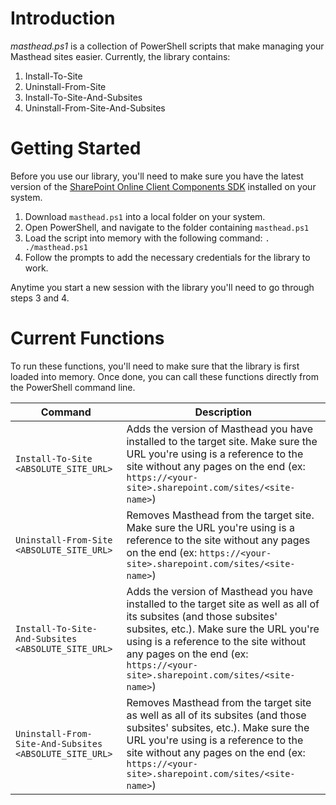 # Introduction
_masthead.ps1_ is a collection of PowerShell scripts that make managing your Masthead sites easier. Currently, the library contains:
  1. Install-To-Site
  2. Uninstall-From-Site
  3. Install-To-Site-And-Subsites
  4. Uninstall-From-Site-And-Subsites

# Getting Started
Before you use our library, you'll need to make sure you have the latest version of the [SharePoint Online Client Components SDK](https://www.microsoft.com/en-ca/download/details.aspx?id=42038) installed on your system.

1. Download `masthead.ps1` into a local folder on your system.
2. Open PowerShell, and navigate to the folder containing `masthead.ps1`
3. Load the script into memory with the following command: `. ./masthead.ps1`
4. Follow the prompts to add the necessary credentials for the library to work.

Anytime you start a new session with the library you'll need to go through steps 3 and 4.

# Current Functions

To run these functions, you'll need to make sure that the library is first loaded into memory. Once done, you can call these functions directly from the PowerShell command line.

| Command | Description|
|---------|------------|
| `Install-To-Site <ABSOLUTE_SITE_URL>` | Adds the version of Masthead you have installed to the target site. Make sure the URL you're using is a reference to the site without any pages on the end (ex: `https://<your-site>.sharepoint.com/sites/<site-name>`) |
| `Uninstall-From-Site <ABSOLUTE_SITE_URL>` | Removes Masthead from the target site. Make sure the URL you're using is a reference to the site without any pages on the end (ex: `https://<your-site>.sharepoint.com/sites/<site-name>`) |
| `Install-To-Site-And-Subsites <ABSOLUTE_SITE_URL>` | Adds the version of Masthead you have installed to the target site as well as all of its subsites (and those subsites' subsites, etc.). Make sure the URL you're using is a reference to the site without any pages on the end (ex: `https://<your-site>.sharepoint.com/sites/<site-name>`) |
| `Uninstall-From-Site-And-Subsites <ABSOLUTE_SITE_URL>` | Removes Masthead from the target site as well as all of its subsites (and those subsites' subsites, etc.). Make sure the URL you're using is a reference to the site without any pages on the end (ex: `https://<your-site>.sharepoint.com/sites/<site-name>`) |
